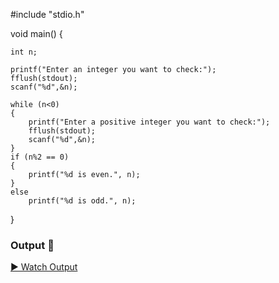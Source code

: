 #include "stdio.h"

void main()
{

	int n;

	printf("Enter an integer you want to check:");
	fflush(stdout);
	scanf("%d",&n);

	while (n<0)
	{
		printf("Enter a positive integer you want to check:");
		fflush(stdout);
		scanf("%d",&n);
	}
	if (n%2 == 0)
	{
		printf("%d is even.", n);
	}
	else
		printf("%d is odd.", n);


}


### Output 🎥
[▶️ Watch Output](https://github.com/Karim-Ahmed-Elgohary/Mastering-Embedded-Diploma/raw/refs/heads/main/Term_1/Videos/a1%20o1.mp4)













